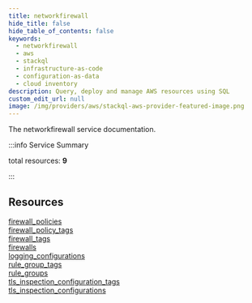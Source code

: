 ```yaml
---
title: networkfirewall
hide_title: false
hide_table_of_contents: false
keywords:
  - networkfirewall
  - aws
  - stackql
  - infrastructure-as-code
  - configuration-as-data
  - cloud inventory
description: Query, deploy and manage AWS resources using SQL
custom_edit_url: null
image: /img/providers/aws/stackql-aws-provider-featured-image.png
---
```


The networkfirewall service documentation.

:::info Service Summary

<div class="row">
<div class="providerDocColumn">
<span>total resources:&nbsp;<b>9</b></span><br />
</div>
</div>

:::

## Resources
<div class="row">
<div class="providerDocColumn">
<a href="/providers/aws/networkfirewall/firewall_policies/">firewall_policies</a><br />
<a href="/providers/aws/networkfirewall/firewall_policy_tags/">firewall_policy_tags</a><br />
<a href="/providers/aws/networkfirewall/firewall_tags/">firewall_tags</a><br />
<a href="/providers/aws/networkfirewall/firewalls/">firewalls</a><br />
<a href="/providers/aws/networkfirewall/logging_configurations/">logging_configurations</a>
</div>
<div class="providerDocColumn">
<a href="/providers/aws/networkfirewall/rule_group_tags/">rule_group_tags</a><br />
<a href="/providers/aws/networkfirewall/rule_groups/">rule_groups</a><br />
<a href="/providers/aws/networkfirewall/tls_inspection_configuration_tags/">tls_inspection_configuration_tags</a><br />
<a href="/providers/aws/networkfirewall/tls_inspection_configurations/">tls_inspection_configurations</a>
</div>
</div>